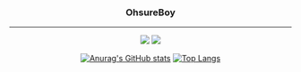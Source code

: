 
<div align="center">
  
  ### OhsureBoy

  
---
<a href="https://ohsure.notion.site/OhsureBoy-1993252798294b6b8cf22bf5b0ac6db0"><img src="https://img.shields.io/badge/Notion-ffffff?style=flat-square&logo=notion&logoColor=black"/></a>
<a href="https://gwansimm.tistory.com/"><img src="https://img.shields.io/badge/Tistory-E5511E?style=flat-square&logo=Blogger&logoColor=white"/></a> 

[![Anurag's GitHub stats](https://github-readme-stats.vercel.app/api?username=OhsureBoy)](https://github.com/OhsureBoy/github-readme-stats)
[![Top Langs](https://github-readme-stats.vercel.app/api/top-langs/?username=OhsureBoy)](https://github.com/OhsureBoy/github-readme-stats)

 <br>
 
</div>
